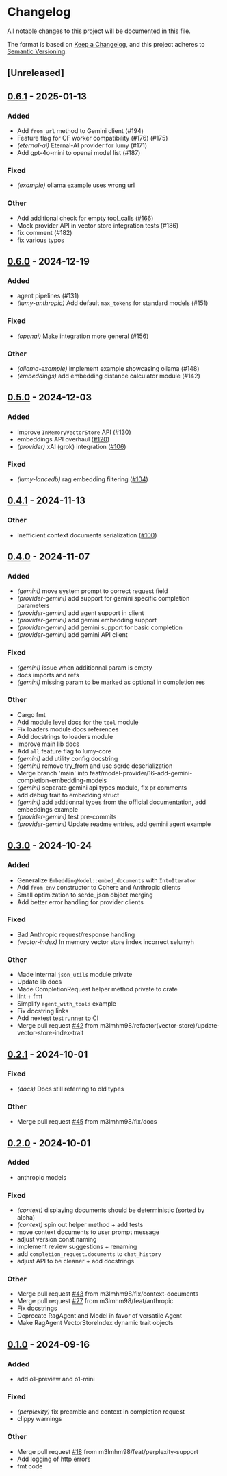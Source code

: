 # Changelog

All notable changes to this project will be documented in this file.

The format is based on [Keep a Changelog](https://keepachangelog.com/en/1.0.0/),
and this project adheres to [Semantic Versioning](https://semver.org/spec/v2.0.0.html).

## [Unreleased]

## [0.6.1](https://github.com/m3lmhm98/lumy/compare/lumy-core-v0.6.0...lumy-core-v0.6.1) - 2025-01-13

### Added

- Add `from_url` method to Gemini client (#194)
- Feature flag for CF worker compatibility (#176) (#175)
- *(eternal-ai)* Eternal-AI provider for lumy (#171)
- Add gpt-4o-mini to openai model list (#187)

### Fixed

- *(example)* ollama example uses wrong url

### Other

- Add additional check for empty tool_calls ([#166](https://github.com/m3lmhm98/lumy/pull/166))
- Mock provider API in vector store integration tests (#186)
- fix comment (#182)
- fix various typos

## [0.6.0](https://github.com/m3lmhm98/lumy/compare/lumy-core-v0.5.0...lumy-core-v0.6.0) - 2024-12-19

### Added

- agent pipelines (#131)
- *(lumy-anthropic)* Add default `max_tokens` for standard models (#151)

### Fixed

- *(openai)* Make integration more general (#156)

### Other

- *(ollama-example)* implement example showcasing ollama (#148)
- *(embeddings)* add embedding distance calculator module (#142)

## [0.5.0](https://github.com/m3lmhm98/lumy/compare/lumy-core-v0.4.1...lumy-core-v0.5.0) - 2024-12-03

### Added

- Improve `InMemoryVectorStore` API ([#130](https://github.com/m3lmhm98/lumy/pull/130))
- embeddings API overhaul ([#120](https://github.com/m3lmhm98/lumy/pull/120))
- *(provider)* xAI (grok) integration ([#106](https://github.com/m3lmhm98/lumy/pull/106))

### Fixed

- *(lumy-lancedb)* rag embedding filtering ([#104](https://github.com/m3lmhm98/lumy/pull/104))

## [0.4.1](https://github.com/m3lmhm98/lumy/compare/lumy-core-v0.4.0...lumy-core-v0.4.1) - 2024-11-13

### Other

- Inefficient context documents serialization ([#100](https://github.com/m3lmhm98/lumy/pull/100))

## [0.4.0](https://github.com/m3lmhm98/lumy/compare/lumy-core-v0.3.0...lumy-core-v0.4.0) - 2024-11-07

### Added

- *(gemini)* move system prompt to correct request field
- *(provider-gemini)* add support for gemini specific completion parameters
- *(provider-gemini)* add agent support in client
- *(provider-gemini)* add gemini embedding support
- *(provider-gemini)* add gemini support for basic completion
- *(provider-gemini)* add gemini API client

### Fixed

- *(gemini)* issue when additionnal param is empty
- docs imports and refs
- *(gemini)* missing param to be marked as optional in completion res

### Other

- Cargo fmt
- Add module level docs for the `tool` module
- Fix loaders module docs references
- Add docstrings to loaders module
- Improve main lib docs
- Add `all` feature flag to lumy-core
- *(gemini)* add utility config docstring
- *(gemini)* remove try_from and use serde deserialization
- Merge branch 'main' into feat/model-provider/16-add-gemini-completion-embedding-models
- *(gemini)* separate gemini api types module, fix pr comments
- add debug trait to embedding struct
- *(gemini)* add addtionnal types from the official documentation, add embeddings example
- *(provider-gemini)* test pre-commits
- *(provider-gemini)* Update readme entries, add gemini agent example

## [0.3.0](https://github.com/m3lmhm98/lumy/compare/lumy-core-v0.2.1...lumy-core-v0.3.0) - 2024-10-24

### Added

- Generalize `EmbeddingModel::embed_documents` with `IntoIterator`
- Add `from_env` constructor to Cohere and Anthropic clients
- Small optimization to serde_json object merging
- Add better error handling for provider clients

### Fixed

- Bad Anthropic request/response handling
- *(vector-index)* In memory vector store index incorrect selumyh

### Other

- Made internal `json_utils` module private
- Update lib docs
- Made CompletionRequest helper method private to crate
- lint + fmt
- Simplify `agent_with_tools` example
- Fix docstring links
- Add nextest test runner to CI
- Merge pull request [#42](https://github.com/m3lmhm98/lumy/pull/42) from m3lmhm98/refactor(vector-store)/update-vector-store-index-trait

## [0.2.1](https://github.com/m3lmhm98/lumy/compare/lumy-core-v0.2.0...lumy-core-v0.2.1) - 2024-10-01

### Fixed

- *(docs)* Docs still referring to old types

### Other

- Merge pull request [#45](https://github.com/m3lmhm98/lumy/pull/45) from m3lmhm98/fix/docs

## [0.2.0](https://github.com/m3lmhm98/lumy/compare/lumy-core-v0.1.0...lumy-core-v0.2.0) - 2024-10-01

### Added

- anthropic models

### Fixed

- *(context)* displaying documents should be deterministic (sorted by alpha)
- *(context)* spin out helper method + add tests
- move context documents to user prompt message
- adjust version const naming
- implement review suggestions + renaming
- add `completion_request.documents` to `chat_history`
- adjust API to be cleaner + add docstrings

### Other

- Merge pull request [#43](https://github.com/m3lmhm98/lumy/pull/43) from m3lmhm98/fix/context-documents
- Merge pull request [#27](https://github.com/m3lmhm98/lumy/pull/27) from m3lmhm98/feat/anthropic
- Fix docstrings
- Deprecate RagAgent and Model in favor of versatile Agent
- Make RagAgent VectorStoreIndex dynamic trait objects

## [0.1.0](https://github.com/m3lmhm98/lumy/compare/lumy-core-v0.0.7...lumy-core-v0.1.0) - 2024-09-16

### Added

- add o1-preview and o1-mini

### Fixed

- *(perplexity)* fix preamble and context in completion request
- clippy warnings

### Other

- Merge pull request [#18](https://github.com/m3lmhm98/lumy/pull/18) from m3lmhm98/feat/perplexity-support
- Add logging of http errors
- fmt code
